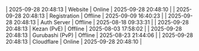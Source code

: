 | 2025-09-28 20:48:13 | Website | Online | 2025-09-28 20:48:10 |
| 2025-09-28 20:48:13 | Registration | Offline | 2025-09-09 16:40:23 |
| 2025-09-28 20:48:13 | Auth Server | Offline | 2025-08-18 09:33:31 |
| 2025-09-28 20:48:13 | Kezan (PvE) | Offline | 2025-08-03 17:58:02 |
| 2025-09-28 20:48:13 | Gurubashi (PvP) | Offline | 2025-08-23 21:44:06 |
| 2025-09-28 20:48:13 | Cloudflare | Online | 2025-09-28 20:48:10 |
